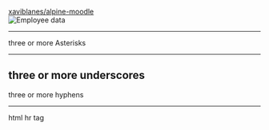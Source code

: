 [xaviblanes/alpine-moodle](https://hub.docker.com/repository/docker/xaviblanes/alpine-moodle/general)<br>
![Employee data](https://d36jcksde1wxzq.cloudfront.net/893db8c4bc07b5987e00.png "Employee Data title")
***
three or more Asterisks
___
three or more underscores
---
three or more hyphens

<hr/>
html hr tag 


